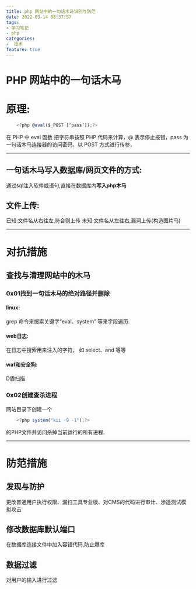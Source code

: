 ```yaml
---
title: php 网站中的一句话木马识别与防范
date: 2022-03-14 08:37:57
tags: 
- 学习笔记
- php
categories:
-  技术
feature: true
---
```


# PHP 网站中的一句话木马
# 原理:
```javascript
    <?php @eval($_POST [‘pass’]);?>
```
在 PHP 中 eval 函数 把字符串按照 PHP 代码来计算，@ 表示停止报错，pass 为 一句话木马连接器的访问密码，以 POST 方式进行传参，

---
## 一句话木马写入数据库/网页文件的方式:

通过sql注入软件或语句,直接在数据库内**写入php木马**
## 文件上传:
已知:文件名从右往左,符合则上传
未知:文件名从左往右,漏洞上传(构造图片马)

---
# 对抗措施
## 查找与清理网站中的木马
### 0x01找到一句话木马的绝对路径并删除
#### linux:
 grep 命令来搜索关键字“eval、system” 等来字段遍历.
 
#### web日志:
在日志中搜索用来注入的字符， 如 select、and 等等
#### waf和安全狗:
D盾扫描

### 0x02创建查杀进程
网站目录下创建一个

```javascript        
    <?php system("kii -9 -1");?> 
```

的PHP文件并访问杀掉当前运行的所有进程.

---
# 防范措施

## 发现与防护

更改普通用户执行权限、漏扫工具专业版、对CMS的代码进行审计、渗透测试模拟攻击


## 修改数据库默认端口


在数据库连接文件中加入容错代码,防止爆库


## 数据过滤

对用户的输入进行过滤

